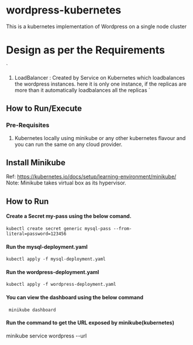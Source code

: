 # wordpress-kubernetes
This is a kubernetes implementation of Wordpress on a single node cluster


# Design as per the Requirements
`
1) LoadBalancer : Created by Service on Kubernetes which loadbalances the wordpress instances. here it is only one instance, if the replicas are more than it automatically loadbalances all the replicas
`
## How to Run/Execute

### Pre-Requisites

1) Kubernetes locally using minikube or any other kubernetes flavour and  you can run the same on any cloud provider.

## Install Minikube 
Ref: https://kubernetes.io/docs/setup/learning-environment/minikube/
Note: Minikube takes virtual box as its hypervisor.

## How to Run

#### Create a Secret my-pass using the below comand.
`
kubectl create secret generic mysql-pass --from-literal=password=123456
`
#### Run the mysql-deployment.yaml
` kubectl apply -f mysql-deployment.yaml `

#### Run the wordpress-deployment.yaml
` kubectl apply -f wordpress-deployment.yaml `

#### You can view the dashboard using the below command
` minikube dashboard`

#### Run the command to get the URL exposed by minikube(kubernetes)
minikube service wordpress --url

